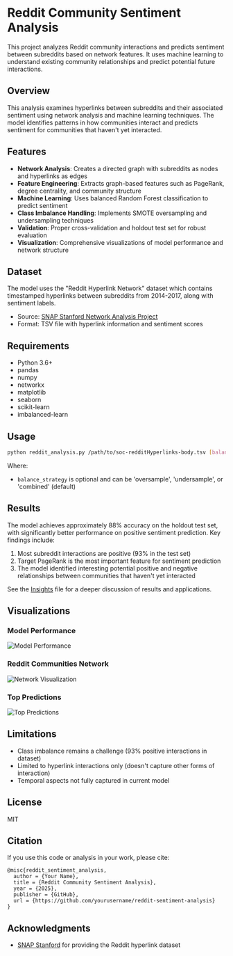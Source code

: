 # Reddit Community Sentiment Analysis

This project analyzes Reddit community interactions and predicts sentiment between subreddits based on network features. It uses machine learning to understand existing community relationships and predict potential future interactions.

## Overview

This analysis examines hyperlinks between subreddits and their associated sentiment using network analysis and machine learning techniques. The model identifies patterns in how communities interact and predicts sentiment for communities that haven't yet interacted.

## Features

- **Network Analysis**: Creates a directed graph with subreddits as nodes and hyperlinks as edges
- **Feature Engineering**: Extracts graph-based features such as PageRank, degree centrality, and community structure
- **Machine Learning**: Uses balanced Random Forest classification to predict sentiment
- **Class Imbalance Handling**: Implements SMOTE oversampling and undersampling techniques
- **Validation**: Proper cross-validation and holdout test set for robust evaluation
- **Visualization**: Comprehensive visualizations of model performance and network structure

## Dataset

The model uses the "Reddit Hyperlink Network" dataset which contains timestamped hyperlinks between subreddits from 2014-2017, along with sentiment labels.

- Source: [SNAP Stanford Network Analysis Project](https://snap.stanford.edu/data/soc-RedditHyperlinks.html)
- Format: TSV file with hyperlink information and sentiment scores

## Requirements

- Python 3.6+
- pandas
- numpy
- networkx
- matplotlib
- seaborn
- scikit-learn
- imbalanced-learn

## Usage

```bash
python reddit_analysis.py /path/to/soc-redditHyperlinks-body.tsv [balance_strategy]
```

Where:
- `balance_strategy` is optional and can be 'oversample', 'undersample', or 'combined' (default)

## Results

The model achieves approximately 88% accuracy on the holdout test set, with significantly better performance on positive sentiment prediction. Key findings include:

1. Most subreddit interactions are positive (93% in the test set)
2. Target PageRank is the most important feature for sentiment prediction
3. The model identified interesting potential positive and negative relationships between communities that haven't yet interacted

See the [Insights](INSIGHTS.md) file for a deeper discussion of results and applications.

## Visualizations

### Model Performance
![Model Performance](model_performance_test_set.png)

### Reddit Communities Network
![Network Visualization](network_with_predictions.png)

### Top Predictions
![Top Predictions](top_community_pairs.png)

## Limitations

- Class imbalance remains a challenge (93% positive interactions in dataset)
- Limited to hyperlink interactions only (doesn't capture other forms of interaction)
- Temporal aspects not fully captured in current model

## License

MIT

## Citation

If you use this code or analysis in your work, please cite:
```
@misc{reddit_sentiment_analysis,
  author = {Your Name},
  title = {Reddit Community Sentiment Analysis},
  year = {2025},
  publisher = {GitHub},
  url = {https://github.com/yourusername/reddit-sentiment-analysis}
}
```

## Acknowledgments

- [SNAP Stanford](https://snap.stanford.edu/) for providing the Reddit hyperlink dataset
